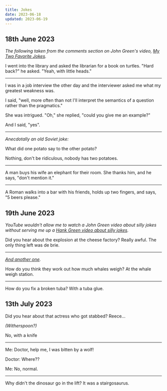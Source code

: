 ```yaml
---
title: Jokes
date: 2023-06-18
updated: 2023-06-19
---
```


## 18th June 2023

_The following taken from the comments section on John Green's video, [My Two Favorite Jokes](https://www.youtube.com/watch?v=WMt7wAkMieI)._

I went into the library and asked the librarian for a book on turtles. "Hard back?" he asked. "Yeah, with little heads."

---

I was in a job interview the other day and the interviewer asked me what my greatest weakness was.

I said, "well, more often than not I'll interpret the semantics of a question rather than the pragmatics."

She was intrigued. "Oh," she replied, "could you give me an example?"

And I said, "yes".

---

_Anecdotally an old Soviet joke:_

What did one potato say to the other potato?

Nothing, don't be ridiculous, nobody has two potatoes.

---

A man buys his wife an elephant for their room. She thanks him, and he says, "don't mention it."

---

A Roman walks into a bar with his friends, holds up two fingers, and says, "5 beers please."

## 19th June 2023

_YouTube wouldn't allow me to watch a John Green video about silly jokes without serving me up a [Hank Green video about silly jokes](https://www.youtube.com/watch?v=FFym8JwlYxY)._

Did you hear about the explosion at the cheese factory? Really awful. The only thing left was de brie.

---

_[And another one](https://youtu.be/GMFj3eU1lS8)._

How do you think they work out how much whales weigh? At the whale weigh station.

---

How do you fix a broken tuba? With a tuba glue.

## 13th July 2023

Did you hear about that actress who got stabbed? Reece...

_(Witherspoon?)_

No, with a knife

---

Me: Doctor, help me, I was bitten by a wolf!

Doctor: Where??

Me: No, normal.

---

Why didn't the dinosaur go in the lift? It was a stairgosaurus.
